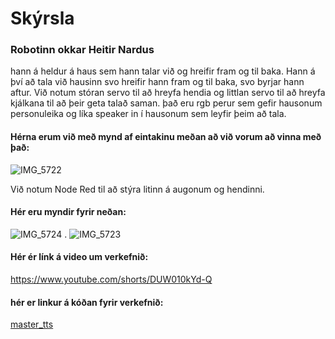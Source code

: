 <h1>Skýrsla</h1>

<h3>Robotinn okkar Heitir Nardus</h3>

hann á heldur á haus sem hann talar við og hreifir fram og til baka.
Hann á því að tala við hausinn svo hreifir hann fram og til baka, svo byrjar hann aftur.
Við notum stóran servo til að hreyfa hendia og littlan servo til að hreyfa kjálkana til að þeir geta talað saman.
það eru rgb perur sem gefir hausonum personuleika og líka speaker in í hausonum sem leyfir þeim að tala.

<h4>Hérna erum við með mynd af eintakinu meðan að við vorum að vinna með það:</h4>

![IMG_5722](https://github.com/davidiinga/loka-verk-verk/assets/95848480/fbedd251-5b2c-4c56-933f-7a9a1d87d309)

Við notum Node Red til að stýra litinn á augonum og hendinni.

<h4>Hér eru myndir fyrir neðan:</h4>

![IMG_5724](https://github.com/davidiinga/loka-verk-verk/assets/95848480/92a21bdc-0c61-4afd-94e4-979382ae648c)
.
![IMG_5723](https://github.com/davidiinga/loka-verk-verk/assets/95848480/a65e2ed4-7c51-4101-85ec-6f69ea311be9)


<h4>Hér ér línk á video um verkefnið:</h4>

https://www.youtube.com/shorts/DUW010kYd-Q

<h4>hér er linkur á kóðan fyrir verkefnið:</h4>

[master_tts](https://github.com/davidiinga/loka-verk-verk/tree/4d5f31fa0b51c1c089363024b47f73569b5abe74/master_tts)
